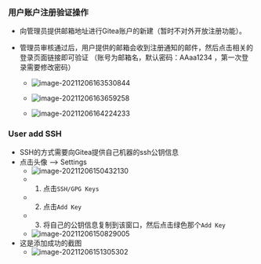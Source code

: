 

### 用户账户注册验证操作

* 向管理员提供邮箱地址进行Gitea账户的新建（暂时不对外开放注册功能）。

* 管理员审核通过后，用户提供的邮箱会收到注册通知的邮件，然后点击相关的登录页面链接即可验证
  （账号为邮箱名，默认密码：AAaa1234 ，第一次登录需要修改密码）
  
  * ![image-20211206163530844](http://conti-picture-database.oss-cn-hangzhou.aliyuncs.com/img/image-20211206163530844.png ':size=1600*900')
  
  * ![image-20211206163659258](http://conti-picture-database.oss-cn-hangzhou.aliyuncs.com/img/image-20211206163659258.png ':size=1600*900')
  * ![image-20211206164224233](http://conti-picture-database.oss-cn-hangzhou.aliyuncs.com/img/image-20211206164224233.png ':size=1600*900')

### User add SSH

* SSH的方式需要向Gitea提供自己机器的ssh公钥信息
* 点击头像  --> Settings
  * ![image-20211206150432130](http://conti-picture-database.oss-cn-hangzhou.aliyuncs.com/img/image-20211206150432130.png)
  * 1. 点击`SSH/GPG Keys`
  * 2. 点击`Add Key`
  * 3. 将自己的公钥信息复制到该窗口，然后点击绿色那个`Add Key`
  * ![image-20211206150829005](http://conti-picture-database.oss-cn-hangzhou.aliyuncs.com/img/image-20211206150829005.png)
* 这是添加成功的截图
  * ![image-20211206151305302](http://conti-picture-database.oss-cn-hangzhou.aliyuncs.com/img/image-20211206151305302.png)